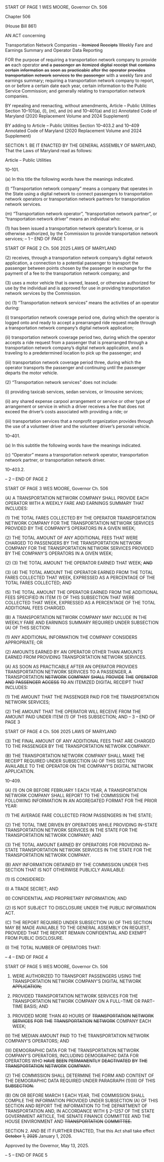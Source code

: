START OF PAGE 1
WES MOORE, Governor Ch. 506

Chapter 506

(House Bill 861)

AN ACT concerning

Transportation Network Companies – ~~Itemized~~ ~~Receipts~~ Weekly Fare and
Earnings Summary and Operator Data Reporting

FOR the purpose of requiring a transportation network company to provide ~~an~~ each
operator ~~and~~ ~~a~~ ~~passenger~~ ~~an~~ ~~itemized~~ ~~digital~~ ~~receipt~~ ~~that~~ ~~contains~~ ~~certain~~
~~information~~ ~~as~~ ~~soon~~ ~~as~~ ~~practicable~~ ~~after~~ ~~the~~ ~~operator~~ ~~provides~~ ~~transportation~~
~~network~~ ~~services~~ ~~to~~ ~~the~~ ~~passenger~~ with a weekly fare and earnings summary;
requiring a transportation network company to report, on or before a certain date
each year, certain information to the Public Service Commission; and generally
relating to transportation network companies.

BY repealing and reenacting, without amendments,
Article – Public Utilities
Section 10–101(a), (l), (m), and (n) and 10–401(a) and (c)
Annotated Code of Maryland
(2020 Replacement Volume and 2024 Supplement)

BY adding to
Article – Public Utilities
Section 10–403.2 and 10–409
Annotated Code of Maryland
(2020 Replacement Volume and 2024 Supplement)

SECTION 1. BE IT ENACTED BY THE GENERAL ASSEMBLY OF MARYLAND,
That the Laws of Maryland read as follows:

Article – Public Utilities

10–101.

(a) In this title the following words have the meanings indicated.

(l) “Transportation network company” means a company that operates in the
State using a digital network to connect passengers to transportation network operators or
transportation network partners for transportation network services.

(m) “Transportation network operator”, “transportation network partner”, or
“transportation network driver” means an individual who:

(1) has been issued a transportation network operator’s license, or is
otherwise authorized, by the Commission to provide transportation network services;
– 1 –
END OF PAGE 1

START OF PAGE 2
Ch. 506 2025 LAWS OF MARYLAND

(2) receives, through a transportation network company’s digital network
application, a connection to a potential passenger to transport the passenger between
points chosen by the passenger in exchange for the payment of a fee to the transportation
network company; and

(3) uses a motor vehicle that is owned, leased, or otherwise authorized for
use by the individual and is approved for use in providing transportation network services
by the Commission.

(n) (1) “Transportation network services” means the activities of an operator
during:

(i) transportation network coverage period one, during which the
operator is logged onto and ready to accept a prearranged ride request made through a
transportation network company’s digital network application;

(ii) transportation network coverage period two, during which the
operator accepts a ride request from a passenger that is prearranged through a
transportation network company’s digital network application, and is traveling to a
predetermined location to pick up the passenger; and

(iii) transportation network coverage period three, during which the
operator transports the passenger and continuing until the passenger departs the motor
vehicle.

(2) “Transportation network services” does not include:

(i) providing taxicab services, sedan services, or limousine services;

(ii) any shared expense carpool arrangement or service or other type
of arrangement or service in which a driver receives a fee that does not exceed the driver’s
costs associated with providing a ride; or

(iii) transportation services that a nonprofit organization provides
through the use of a volunteer driver and the volunteer driver’s personal vehicle.

10–401.

(a) In this subtitle the following words have the meanings indicated.

(c) “Operator” means a transportation network operator, transportation network
partner, or transportation network driver.

10–403.2.

– 2 –
END OF PAGE 2

START OF PAGE 3
WES MOORE, Governor Ch. 506

(A) A TRANSPORTATION NETWORK COMPANY SHALL PROVIDE EACH
OPERATOR WITH A WEEKLY FARE AND EARNINGS SUMMARY THAT INCLUDES:

(1) THE TOTAL FARES COLLECTED BY THE OPERATOR
TRANSPORTATION NETWORK COMPANY FOR THE TRANSPORTATION NETWORK
SERVICES PROVIDED BY THE COMPANY’S OPERATORS IN A GIVEN WEEK;

(2) THE TOTAL AMOUNT OF ANY ADDITIONAL FEES THAT WERE
CHARGED TO PASSENGERS BY THE TRANSPORTATION NETWORK COMPANY FOR THE
TRANSPORTATION NETWORK SERVICES PROVIDED BY THE COMPANY’S OPERATORS
IN A GIVEN WEEK;

(2) (3) THE TOTAL AMOUNT THE OPERATOR EARNED THAT WEEK;
~~AND~~

(3) (4) THE TOTAL AMOUNT THE OPERATOR EARNED FROM THE
TOTAL FARES COLLECTED THAT WEEK, EXPRESSED AS A PERCENTAGE OF THE
TOTAL FARES COLLECTED; AND

(5) THE TOTAL AMOUNT THE OPERATOR EARNED FROM THE
ADDITIONAL FEES SPECIFIED IN ITEM (1) OF THIS SUBSECTION THAT WERE
COLLECTED THAT WEEK, EXPRESSED AS A PERCENTAGE OF THE TOTAL ADDITIONAL
FEES CHARGED.

(B) A TRANSPORTATION NETWORK COMPANY MAY INCLUDE IN THE WEEKLY
FARE AND EARNINGS SUMMARY REQUIRED UNDER SUBSECTION (A) OF THIS
SECTION:

(1) ANY ADDITIONAL INFORMATION THE COMPANY CONSIDERS
APPROPRIATE; OR

(2) AMOUNTS EARNED BY AN OPERATOR OTHER THAN AMOUNTS
EARNED FROM PROVIDING TRANSPORTATION NETWORK SERVICES.

(A) AS SOON AS PRACTICABLE AFTER AN OPERATOR PROVIDES
TRANSPORTATION NETWORK SERVICES TO A PASSENGER, A TRANSPORTATION
~~NETWORK~~ ~~COMPANY~~ ~~SHALL~~ ~~PROVIDE~~ ~~THE~~ ~~OPERATOR~~ ~~AND~~ ~~PASSENGER~~ ~~ACCESS~~ ~~TO~~
AN ITEMIZED DIGITAL RECEIPT THAT INCLUDES:

(1) THE AMOUNT THAT THE PASSENGER PAID FOR THE
TRANSPORTATION NETWORK SERVICES;

(2) THE AMOUNT THAT THE OPERATOR WILL RECEIVE FROM THE
AMOUNT PAID UNDER ITEM (1) OF THIS SUBSECTION; AND
– 3 –
END OF PAGE 3

START OF PAGE 4
Ch. 506 2025 LAWS OF MARYLAND

(3) THE FINAL AMOUNT OF ANY ADDITIONAL FEES THAT ARE
CHARGED TO THE PASSENGER BY THE TRANSPORTATION NETWORK COMPANY.

(B) THE TRANSPORTATION NETWORK COMPANY SHALL MAKE THE RECEIPT
REQUIRED UNDER SUBSECTION (A) OF THIS SECTION AVAILABLE TO THE OPERATOR
ON THE COMPANY’S DIGITAL NETWORK APPLICATION.

10–409.

(A) (1) ON OR BEFORE FEBRUARY 1 EACH YEAR, A TRANSPORTATION
NETWORK COMPANY SHALL REPORT TO THE COMMISSION THE FOLLOWING
INFORMATION IN AN AGGREGATED FORMAT FOR THE PRIOR YEAR:

(1) THE AVERAGE FARE COLLECTED FROM PASSENGERS IN THE
STATE;

(2) THE TOTAL TIME DRIVEN BY OPERATORS WHILE PROVIDING
IN–STATE TRANSPORTATION NETWORK SERVICES IN THE STATE FOR THE
TRANSPORTATION NETWORK COMPANY; AND

(3) THE TOTAL AMOUNT EARNED BY OPERATORS FOR PROVIDING
IN–STATE TRANSPORTATION NETWORK SERVICES IN THE STATE FOR THE
TRANSPORTATION NETWORK COMPANY.

(B) ANY INFORMATION OBTAINED BY THE COMMISSION UNDER THIS
SECTION THAT IS NOT OTHERWISE PUBLICLY AVAILABLE:

(1) IS CONSIDERED:

(I) A TRADE SECRET; AND

(II) CONFIDENTIAL AND PROPRIETARY INFORMATION; AND

(2) IS NOT SUBJECT TO DISCLOSURE UNDER THE PUBLIC
INFORMATION ACT.

(C) THE REPORT REQUIRED UNDER SUBSECTION (A) OF THIS SECTION MAY
BE MADE AVAILABLE TO THE GENERAL ASSEMBLY ON REQUEST, PROVIDED THAT
THE REPORT REMAIN CONFIDENTIAL AND EXEMPT FROM PUBLIC DISCLOSURE.

(I) THE TOTAL NUMBER OF OPERATORS THAT:

– 4 –
END OF PAGE 4

START OF PAGE 5
WES MOORE, Governor Ch. 506

1. WERE AUTHORIZED TO TRANSPORT PASSENGERS
USING THE TRANSPORTATION NETWORK COMPANY’S DIGITAL NETWORK
~~APPLICATION;~~

2. PROVIDED TRANSPORTATION NETWORK SERVICES
FOR THE TRANSPORTATION NETWORK COMPANY ON A FULL–TIME OR PART–TIME
BASIS; AND

3. PROVIDED MORE THAN 40 HOURS OF
~~TRANSPORTATION~~ ~~NETWORK~~ ~~SERVICES~~ ~~FOR~~ ~~THE~~ ~~TRANSPORTATION~~ ~~NETWORK~~
COMPANY EACH WEEK;

(II) THE MEDIAN AMOUNT PAID TO THE TRANSPORTATION
NETWORK COMPANY’S OPERATORS; AND

(III) DEMOGRAPHIC DATA FOR THE TRANSPORTATION NETWORK
COMPANY’S OPERATORS, INCLUDING DEMOGRAPHIC DATA FOR OPERATORS WHO
~~HAVE~~ ~~BEEN~~ ~~PERMANENTLY~~ ~~DEACTIVATED~~ ~~BY~~ ~~THE~~ ~~TRANSPORTATION~~ ~~NETWORK~~
~~COMPANY.~~

(2) THE COMMISSION SHALL DETERMINE THE FORM AND CONTENT
OF THE DEMOGRAPHIC DATA REQUIRED UNDER PARAGRAPH (1)(III) OF THIS
~~SUBSECTION.~~

(B) ON OR BEFORE MARCH 1 EACH YEAR, THE COMMISSION SHALL
COMPILE THE INFORMATION PROVIDED UNDER SUBSECTION (A) OF THIS SECTION
AND REPORT THE INFORMATION TO THE DEPARTMENT OF TRANSPORTATION AND,
IN ACCORDANCE WITH § 2–1257 OF THE STATE GOVERNMENT ARTICLE, THE
SENATE FINANCE COMMITTEE AND THE HOUSE ENVIRONMENT AND
~~TRANSPORTATION~~ ~~COMMITTEE.~~

SECTION 2. AND BE IT FURTHER ENACTED, That this Act shall take effect
~~October~~ ~~1,~~ ~~2025~~ January 1, 2026.

Approved by the Governor, May 13, 2025.

– 5 –
END OF PAGE 5